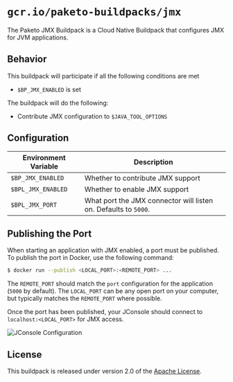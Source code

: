 # `gcr.io/paketo-buildpacks/jmx`
The Paketo JMX Buildpack is a Cloud Native Buildpack that configures JMX for JVM applications.

## Behavior
This buildpack will participate if all the following conditions are met

* `$BP_JMX_ENABLED` is set

The buildpack will do the following:

* Contribute JMX configuration to `$JAVA_TOOL_OPTIONS`

## Configuration
| Environment Variable | Description
| -------------------- | -----------
| `$BP_JMX_ENABLED` | Whether to contribute JMX support
| `$BPL_JMX_ENABLED` | Whether to enable JMX support
| `$BPL_JMX_PORT` | What port the JMX connector will listen on. Defaults to `5000`.

## Publishing the Port
When starting an application with JMX enabled, a port must be published.  To publish the port in Docker, use the following command:

```bash
$ docker run --publish <LOCAL_PORT>:<REMOTE_PORT> ...
```

The `REMOTE_PORT` should match the `port` configuration for the application (`5000` by default).  The `LOCAL_PORT` can be any open port on your computer, but typically matches the `REMOTE_PORT` where possible.

Once the port has been published, your JConsole should connect to `localhost:<LOCAL_PORT>` for JMX access.

![JConsole Configuration](jconsole.png)

## License
This buildpack is released under version 2.0 of the [Apache License][a].

[a]: http://www.apache.org/licenses/LICENSE-2.0

